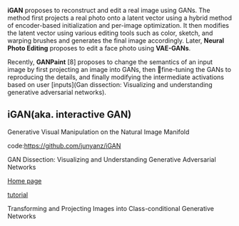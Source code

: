 **iGAN** proposes to reconstruct and edit a real image using GANs. The method first projects a real photo onto a latent vector using a hybrid method of encoder-based initialization and per-image optimization. It then modifies the latent vector using various editing tools such as color, sketch, and warping brushes and generates the final image accordingly. Later, **Neural Photo Editing** proposes to edit a face photo using **VAE-GANs**.

Recently, **GANPaint** [8] proposes to change the semantics of an input image by first projecting an image into GANs, then fine-tuning the GANs to reproducing the details, and finally modifying the intermediate activations based on user [inputs](Gan dissection: Visualizing and understanding generative adversarial networks). 

## iGAN(aka. interactive GAN)

Generative Visual Manipulation on the Natural Image Manifold

code:https://github.com/junyanz/iGAN





GAN Dissection: Visualizing and Understanding Generative Adversarial Networks

[Home page](https://gandissect.csail.mit.edu/)

[tutorial](https://medium.com/@xiaosean5408/gan-dissection%E7%B0%A1%E4%BB%8B-visualizing-and-understanding-generative-adversarial-networks-37125f07d1cd)





Transforming and Projecting Images into Class-conditional Generative Networks
